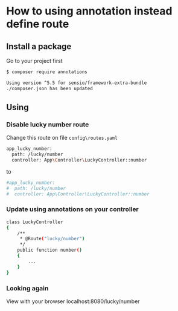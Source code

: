 # How to using annotation instead define route

## Install a package

Go to your project first

```bash
$ composer require annotations
```

```bash
Using version ^5.5 for sensio/framework-extra-bundle
./composer.json has been updated
```

## Using

### Disable lucky number route

Change this route on file `config\routes.yaml`

```bash
app_lucky_number:
  path: /lucky/number
  controller: App\Controller\LuckyController::number
```

to

```bash
#app_lucky_number:
#  path: /lucky/number
#  controller: App\Controller\LuckyController::number
```

### Update using annotations on your controller

```bash
class LuckyController
{
    /**
     * @Route("lucky/number")
     */
    public function number()
    {
        ...
    }
}
```

### Looking again

View with your browser localhost:8080/lucky/number
